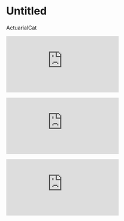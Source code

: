 Untitled
================
ActuarialCat

![
Z = \\frac{N}{N + K} = \\frac{\\text{Va}r\_{\\Theta}\\left( \\mu\\left( \\Theta \\right) \\right)}{\\text{Var}\\left( \\overline{X} \\right)}
](https://latex.codecogs.com/png.latex?%0AZ%20%3D%20%5Cfrac%7BN%7D%7BN%20%2B%20K%7D%20%3D%20%5Cfrac%7B%5Ctext%7BVa%7Dr_%7B%5CTheta%7D%5Cleft%28%20%5Cmu%5Cleft%28%20%5CTheta%20%5Cright%29%20%5Cright%29%7D%7B%5Ctext%7BVar%7D%5Cleft%28%20%5Coverline%7BX%7D%20%5Cright%29%7D%0A "
Z = \frac{N}{N + K} = \frac{\text{Va}r_{\Theta}\left( \mu\left( \Theta \right) \right)}{\text{Var}\left( \overline{X} \right)}
")

![
\\widehat{\\text{EPV}} = \\frac{\\sum\_{i = 1}^{R}{\\sum\_{t = 1}^{N\_{i}}{m\_{\\text{it}\\ }\\left( X\_{\\text{it}} - {\\overline{X}}\_{i} \\right)}^{2}}}{\\sum\_{i = 1}^{R}\\left( N\_{i} - 1 \\right)}
](https://latex.codecogs.com/png.latex?%0A%5Cwidehat%7B%5Ctext%7BEPV%7D%7D%20%3D%20%5Cfrac%7B%5Csum_%7Bi%20%3D%201%7D%5E%7BR%7D%7B%5Csum_%7Bt%20%3D%201%7D%5E%7BN_%7Bi%7D%7D%7Bm_%7B%5Ctext%7Bit%7D%5C%20%7D%5Cleft%28%20X_%7B%5Ctext%7Bit%7D%7D%20-%20%7B%5Coverline%7BX%7D%7D_%7Bi%7D%20%5Cright%29%7D%5E%7B2%7D%7D%7D%7B%5Csum_%7Bi%20%3D%201%7D%5E%7BR%7D%5Cleft%28%20N_%7Bi%7D%20-%201%20%5Cright%29%7D%0A "
\widehat{\text{EPV}} = \frac{\sum_{i = 1}^{R}{\sum_{t = 1}^{N_{i}}{m_{\text{it}\ }\left( X_{\text{it}} - {\overline{X}}_{i} \right)}^{2}}}{\sum_{i = 1}^{R}\left( N_{i} - 1 \right)}
")

![
\\widehat{\\text{VHM}} = \\frac{\\left( \\sum\_{i = 1}^{R}{m\_{i}\\left( {\\overline{X}}\_{i} - \\overline{X} \\right)^{2}} \\right) - \\left( R - 1 \\right)\\widehat{\\text{EPV}}}{m - \\frac{1}{m}\\sum\_{i = 1}^{R}m\_{i}^{2}}
](https://latex.codecogs.com/png.latex?%0A%5Cwidehat%7B%5Ctext%7BVHM%7D%7D%20%3D%20%5Cfrac%7B%5Cleft%28%20%5Csum_%7Bi%20%3D%201%7D%5E%7BR%7D%7Bm_%7Bi%7D%5Cleft%28%20%7B%5Coverline%7BX%7D%7D_%7Bi%7D%20-%20%5Coverline%7BX%7D%20%5Cright%29%5E%7B2%7D%7D%20%5Cright%29%20-%20%5Cleft%28%20R%20-%201%20%5Cright%29%5Cwidehat%7B%5Ctext%7BEPV%7D%7D%7D%7Bm%20-%20%5Cfrac%7B1%7D%7Bm%7D%5Csum_%7Bi%20%3D%201%7D%5E%7BR%7Dm_%7Bi%7D%5E%7B2%7D%7D%0A "
\widehat{\text{VHM}} = \frac{\left( \sum_{i = 1}^{R}{m_{i}\left( {\overline{X}}_{i} - \overline{X} \right)^{2}} \right) - \left( R - 1 \right)\widehat{\text{EPV}}}{m - \frac{1}{m}\sum_{i = 1}^{R}m_{i}^{2}}
")
